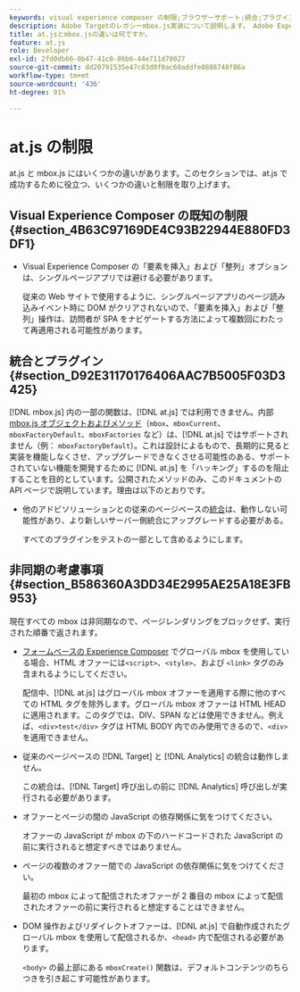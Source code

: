 ```yaml
---
keywords: visual experience composer の制限;ブラウザーサポート;統合;プラグイン;非同期の考慮事項
description: Adobe Targetのレガシーmbox.js実装について説明します。 Adobe Experience Platform Web SDK(AEP Web SDK)または最新バージョンのat.jsに移行します。
title: at.jsとmbox.jsの違いは何ですか。
feature: at.js
role: Developer
exl-id: 2fd0db66-0b47-41c0-86b6-44e711d70027
source-git-commit: dd20791535e47c83d0f0ac60addfe0888748f86a
workflow-type: tm+mt
source-wordcount: '436'
ht-degree: 91%

---
```


# at.js の制限

at.js と mbox.js にはいくつかの違いがあります。このセクションでは、at.js で成功するために役立つ、いくつかの違いと制限を取り上げます。

## Visual Experience Composer の既知の制限 {#section_4B63C97169DE4C93B22944E880FD3DF1}

* Visual Experience Composer の「要素を挿入」および「整列」オプションは、シングルページアプリでは避ける必要があります。

   従来の Web サイトで使用するように、シングルページアプリのページ読み込みイベント時に DOM がクリアされないので、「要素を挿入」および「整列」操作は、訪問者が SPA をナビゲートする方法によって複数回にわたって再適用される可能性があります。

## 統合とプラグイン {#section_D92E31170176406AAC7B5005F03D3425}

[!DNL mbox.js] 内の一部の関数は、[!DNL at.js] では利用できません。内部 [mbox.js オブジェクトおよびメソッド](/help/c-target/c-visitor-profile/variables-profiles-parameters-methods.md#section_8C78059D15D9452F95636A5640188537)（`mbox`、`mboxCurrent`、`mboxFactoryDefault`、`mboxFactories` など）は、[!DNL at.js] ではサポートされません（例： `mboxFactoryDefault`）。これは設計によるもので、長期的に見ると実装を機能しなくさせ、アップグレードできなくさせる可能性のある、サポートされていない機能を開発するために [!DNL at.js] を「ハッキング」するのを阻止することを目的としています。公開されたメソッドのみ、このドキュメントの API ページで説明しています。理由は以下のとおりです。

* 他のアドビソリューションとの従来のページベースの[統合](/help/c-implementing-target/c-implementing-target-for-client-side-web/c-how-atjs-works/target-atjs-integrations.md#concept_C100BC4F073C4B57A608B309D0157B39)は、動作しない可能性があり、より新しいサーバー側統合にアップグレードする必要がある。

   すべてのプラグインをテストの一部として含めるようにします。

## 非同期の考慮事項 {#section_B586360A3DD34E2995AE25A18E3FB953}

現在すべての mbox は非同期なので、ページレンダリングをブロックせず、実行された順番で返されます。

* [フォームベースの Experience Composer](/help/c-experiences/experiences.md#section_3643394BD424463C8768F2907DEBCC22) でグローバル mbox を使用している場合、HTML オファーには`<script>`、`<style>`、および `<link>` タグのみ含まれるようにしてください。

   配信中、[!DNL at.js] はグローバル mbox オファーを適用する際に他のすべての HTML タグを除外します。グローバル mbox オファーは HTML HEAD に適用されます。このタグでは、DIV、SPAN などは使用できません。例えば、`<div>test</div>` タグは HTML BODY 内でのみ使用できるので、`<div>` を適用できません。

* 従来のページベースの [!DNL Target] と [!DNL Analytics] の統合は動作しません。

   この統合は、[!DNL Target] 呼び出しの前に [!DNL Analytics] 呼び出しが実行される必要があります。

* オファーとページの間の JavaScript の依存関係に気をつけてください。

   オファーの JavaScript が mbox の下のハードコードされた JavaScript の前に実行されると想定すべきではありません。

* ページの複数のオファー間での JavaScript の依存関係に気をつけてください。

   最初の mbox によって配信されたオファーが 2 番目の mbox によって配信されたオファーの前に実行されると想定することはできません。

* DOM 操作およびリダイレクトオファーは、[!DNL at.js] で自動作成されたグローバル mbox を使用して配信されるか、`<head>` 内で配信される必要があります。

   `<body>` の最上部にある `mboxCreate()` 関数は、デフォルトコンテンツのちらつきを引き起こす可能性があります。
